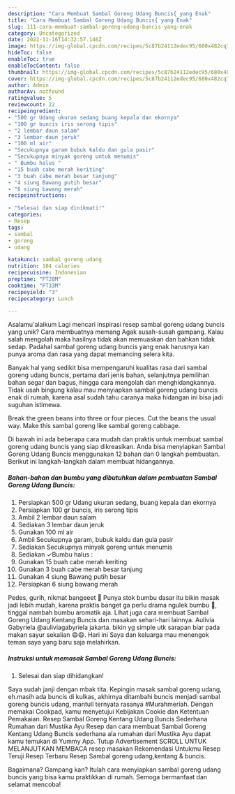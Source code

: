 ```yaml
---
description: "Cara Membuat Sambal Goreng Udang Buncis{ yang Enak"
title: "Cara Membuat Sambal Goreng Udang Buncis{ yang Enak"
slug: 111-cara-membuat-sambal-goreng-udang-buncis-yang-enak
category: Uncategorized
date: 2022-11-16T14:32:57.146Z
image: https://img-global.cpcdn.com/recipes/5c87b24112edec95/680x482cq70/sambal-goreng-udang-buncis-foto-resep-utama.jpg
hideToc: false
enableToc: true
enableTocContent: false
thumbnail: https://img-global.cpcdn.com/recipes/5c87b24112edec95/680x482cq70/sambal-goreng-udang-buncis-foto-resep-utama.jpg
cover: https://img-global.cpcdn.com/recipes/5c87b24112edec95/680x482cq70/sambal-goreng-udang-buncis-foto-resep-utama.jpg
author: Admin
authorAv: notfound
ratingvalue: 5
reviewcount: 22
recipeingredient:
- "500 gr Udang ukuran sedang buang kepala dan ekornya"
- "100 gr buncis iris serong tipis"
- "2 lembar daun salam"
- "3 lembar daun jeruk"
- "100 ml air"
- "Secukupnya garam bubuk kaldu dan gula pasir"
- "Secukupnya minyak goreng untuk menumis"
- " Bumbu halus "
- "15 buah cabe merah keriting"
- "3 buah cabe merah besar tanjung"
- "4 siung Bawang putih besar"
- "6 siung bawang merah"
recipeinstructions:

- "Selesai dan siap dinikmati!"
categories:
- Resep
tags:
- sambal
- goreng
- udang

katakunci: sambal goreng udang 
nutrition: 104 calories
recipecuisine: Indonesian
preptime: "PT28M"
cooktime: "PT33M"
recipeyield: "3"
recipecategory: Lunch

---
```



Asalamu'alaikum Lagi mencari inspirasi resep sambal goreng udang buncis yang unik? Cara membuatnya memang Agak susah-susah gampang. Kalau salah mengolah maka hasilnya tidak akan memuaskan dan bahkan tidak sedap. Padahal sambal goreng udang buncis yang enak harusnya kan punya aroma dan rasa yang dapat memancing selera kita.


Banyak hal yang sedikit bisa mempengaruhi kualitas rasa dari sambal goreng udang buncis, pertama dari jenis bahan, selanjutnya pemilihan bahan segar dan bagus, hingga cara mengolah dan menghidangkannya. Tidak usah bingung kalau mau menyiapkan sambal goreng udang buncis enak di rumah, karena asal sudah tahu caranya maka hidangan ini bisa jadi suguhan istimewa.

Break the green beans into three or four pieces. Cut the beans the usual way. Make this sambal goreng like sambal goreng cabbage.


Di bawah ini ada beberapa cara mudah dan praktis untuk membuat sambal goreng udang buncis yang siap dikreasikan. Anda bisa menyiapkan Sambal Goreng Udang Buncis menggunakan 12 bahan dan 0 langkah pembuatan. Berikut ini langkah-langkah dalam membuat hidangannya.

<!--inarticleads1-->

##### Bahan-bahan dan bumbu yang dibutuhkan dalam pembuatan Sambal Goreng Udang Buncis:

1. Persiapkan 500 gr Udang ukuran sedang, buang kepala dan ekornya
1. Persiapkan 100 gr buncis, iris serong tipis
1. Ambil 2 lembar daun salam
1. Sediakan 3 lembar daun jeruk
1. Gunakan 100 ml air
1. Ambil Secukupnya garam, bubuk kaldu dan gula pasir
1. Sediakan Secukupnya minyak goreng untuk menumis
1. Sediakan  ✓Bumbu halus :
1. Gunakan 15 buah cabe merah keriting
1. Gunakan 3 buah cabe merah besar tanjung
1. Gunakan 4 siung Bawang putih besar
1. Persiapkan 6 siung bawang merah


Pedes, gurih, nikmat bangeeet 🫰 Punya stok bumbu dasar itu bikin masak jadi lebih mudah, karena praktis banget ga perlu drama ngulek bumbu 🤭, tinggal nambah bumbu aromatik aja. Lihat juga cara membuat Sambal Goreng Udang Kentang Buncis dan masakan sehari-hari lainnya. Aulivia Gabyriela @auliviagabyriela jakarta. bikin yg simple utk sarapan biar pada makan sayur sekalian 😄😄. Hari ini Saya dan keluarga mau menengok teman saya yang baru saja melahirkan. 

<!--inarticleads2-->

##### Instruksi untuk memasak Sambal Goreng Udang Buncis:


1. Selesai dan siap dihidangkan!

Saya sudah janji dengan mbak tita. Kepingin masak sambal goreng udang, eh.masih ada buncis di kulkas, akhirnya ditambahi buncis menjadi sambal goreng buncis udang, mantull ternyata rasanya #Murahmeriah. Dengan memakai Cookpad, kamu menyetujui Kebijakan Cookie dan Ketentuan Pemakaian. Resep Sambal Goreng Kentang Udang Buncis Sederhana Rumahan dari Mustika Ayu Resep dan cara membuat Sambal Goreng Kentang Udang Buncis sederhana ala rumahan dari Mustika Ayu dapat kamu temukan di Yummy App. Tutup Advertisement SCROLL UNTUK MELANJUTKAN MEMBACA resep masakan Rekomendasi Untukmu Resep Teruji Resep Terbaru Resep Sambal goreng udang,kentang &amp; buncis. 

Bagaimana? Gampang kan? Itulah cara menyiapkan sambal goreng udang buncis yang bisa kamu praktikkan di rumah. Semoga bermanfaat dan selamat mencoba!
